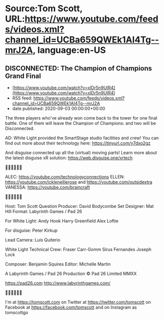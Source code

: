 # Source:Tom Scott, URL:https://www.youtube.com/feeds/videos.xml?channel_id=UCBa659QWEk1AI4Tg--mrJ2A, language:en-US

## DISCONNECTED: The Champion of Champions Grand Final
 - [https://www.youtube.com/watch?v=xIDr5n9UIR4](https://www.youtube.com/watch?v=xIDr5n9UIR4)
 - RSS feed: https://www.youtube.com/feeds/videos.xml?channel_id=UCBa659QWEk1AI4Tg--mrJ2A
 - date published: 2020-09-03 00:00:00+00:00

The three players who've already won come back to the tower for one final battle. One of them will leave the Champion of Champions: and two will be Disconnected.

AD: White Light provided the SmartStage studio facilities and crew! You can find out more about their technology here: https://tinyurl.com/y7dxo2gz

And disguise connected up all the (virtual) moving parts! Learn more about the latest disguise xR solution: https://web.disguise.one/xrtech

📶📶📶📶📶📶

ALEC: https://youtube.com/technologyconnections
ELLEN: https://youtube.com/icklenellierose and https://youtube.com/outsidextra
VANESSA: https://youtube.com/braincraft

📶📶📶📶📶📶

Host: Tom Scott
Question Producer: David Bodycombe
Set Designer: Mat Hill
Format: Labyrinth Games / Pad 26

For White Light:
Andy Hook
Harry Greenfield
Alex Loftie

For disguise:
Peter Kirkup

Lead Camera: Luis Quiterio

White Light Technical Crew:
Fraser Carr-Gomm
Sirus Fernandes
Joseph Lock

Composer: Benjamin Squires
Editor: Michelle Martin

A Labyrinth Games / Pad 26 Production
© Pad 26 Limited MMXX

https://pad26.com
http://www.labyrinthgames.com/

📶📶📶📶📶📶

I'm at https://tomscott.com
on Twitter at https://twitter.com/tomscott
on Facebook at https://facebook.com/tomscott
and on Instagram as tomscottgo

